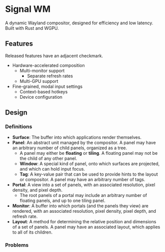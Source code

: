 # Signal WM

A dynamic Wayland compositor, designed for efficiency and low latency. Built with Rust and WGPU.

## Features

Released features have an adjacent checkmark.

* Hardware-accelerated composition
  * Multi-monitor support
    * Separate refresh rates
  * Multi-GPU support
* Fine-grained, modal input settings
  * Context-based hotkeys
  * Device configuration

## Design

### Definitions

* **Surface**: The buffer into which applications render themselves.
* **Panel**: An abstract unit managed by the compositor. A panel may have an arbitrary number of child panels, organized as a tree.
  * A panel may either be **floating** or **tiling**. A floating panel may not be the child of any other panel.
  * **Window**: A special kind of panel, onto which surfaces are projected, and which can hold input focus.
  * **Tag**: A key-value pair that can be used to provide hints to the layout or compositor. A panel may have an arbitrary number of tags.
* **Portal**: A view into a set of panels, with an associated resolution, pixel density, and pixel depth.
  * The root panels of a portal may include an arbitrary number of floating panels, and up to one tiling panel.
* **Monitor**: A buffer into which portals (and the panels they view) are rendered, with an associated resolution, pixel density, pixel depth, and refresh rate.
* **Layout**: A method for determining the relative position and dimensions of a set of panels. A panel may have an associated layout, which applies to all of its children.

### Problems


